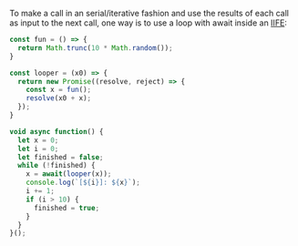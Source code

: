 
To make a call in an serial/iterative fashion and use the results of each call
as input to the next call, one way is to use a loop with await inside an
[IIFE](https://en.wikipedia.org/wiki/Immediately_invoked_function_expression):

```javascript
const fun = () => {
  return Math.trunc(10 * Math.random());
}

const looper = (x0) => {
  return new Promise((resolve, reject) => {
    const x = fun();
    resolve(x0 + x);
  });
}

void async function() {
  let x = 0;
  let i = 0;
  let finished = false;
  while (!finished) {
    x = await(looper(x));
    console.log(`[${i}]: ${x}`);
    i += 1;
    if (i > 10) {
      finished = true;
    }
  }
}();
```
